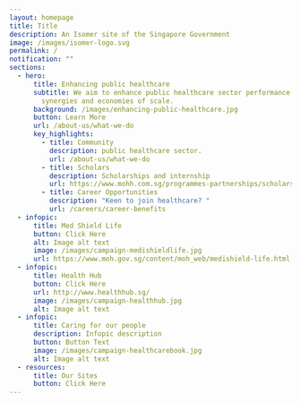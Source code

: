 ```yaml
---
layout: homepage
title: Title
description: An Isomer site of the Singapore Government
image: /images/isomer-logo.svg
permalink: /
notification: ""
sections:
  - hero:
      title: Enhancing public healthcare
      subtitle: We aim to enhance public healthcare sector performance by unlocking
        synergies and economies of scale.
      background: /images/enhancing-public-healthcare.jpg
      button: Learn More
      url: /about-us/what-we-do
      key_highlights:
        - title: Community
          description: public healthcare sector.
          url: /about-us/what-we-do
        - title: Scholars
          description: Scholarships and internship
          url: https://www.mohh.com.sg/programmes-partnerships/scholarships
        - title: Career Opportunities
          description: "Keen to join healthcare? "
          url: /careers/career-benefits
  - infopic:
      title: Med Shield Life
      button: Click Here
      alt: Image alt text
      image: /images/campaign-medishieldlife.jpg
      url: https://www.moh.gov.sg/content/moh_web/medishield-life.html
  - infopic:
      title: Health Hub
      button: Click Here
      url: http://www.healthhub.sg/
      image: /images/campaign-healthhub.jpg
      alt: Image alt text
  - infopic:
      title: Caring for our people
      description: Infopic description
      button: Button Text
      image: /images/campaign-healthcarebook.jpg
      alt: Image alt text
  - resources:
      title: Our Sites
      button: Click Here
---
```

